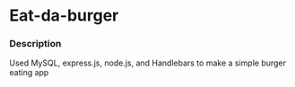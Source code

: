 # Eat-da-burger

### Description
Used MySQL, express.js, node.js, and Handlebars to make a simple burger eating app
